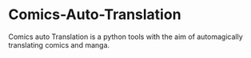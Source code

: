 # Comics-Auto-Translation
Comics auto Translation is a python tools with the aim of automagically translating comics and manga.
